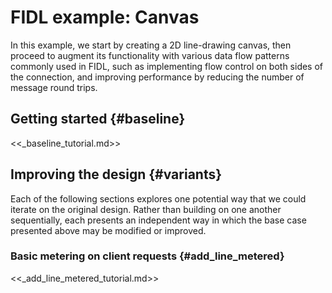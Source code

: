 # FIDL example: Canvas

In this example, we start by creating a 2D line-drawing canvas, then proceed to
augment its functionality with various data flow patterns commonly used in FIDL,
such as implementing flow control on both sides of the connection, and improving
performance by reducing the number of message round trips.

## Getting started {#baseline}

<<_baseline_tutorial.md>>

## Improving the design {#variants}

Each of the following sections explores one potential way that we could iterate
on the original design. Rather than building on one another sequentially, each
presents an independent way in which the base case presented above may be
modified or improved.

<!-- DO_NOT_REMOVE_COMMENT (Why? See: /tools/fidl/scripts/canonical_example/README.md) -->

### Basic metering on client requests {#add_line_metered}

<<_add_line_metered_tutorial.md>>

<!-- /DO_NOT_REMOVE_COMMENT (Why? See: /tools/fidl/scripts/canonical_example/README.md) -->
